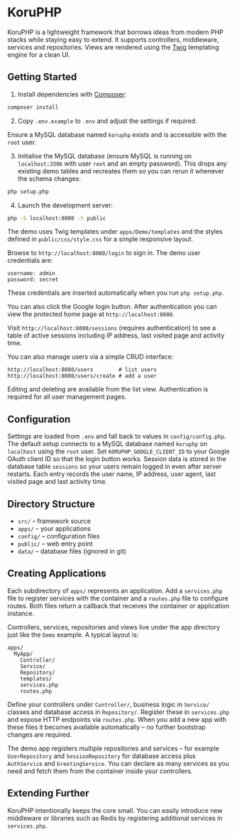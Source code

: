 # KoruPHP

KoruPHP is a lightweight framework that borrows ideas from modern PHP stacks while staying easy to extend. It supports controllers, middleware, services and repositories. Views are rendered using the [Twig](https://twig.symfony.com/) templating engine for a clean UI.

## Getting Started

1. Install dependencies with [Composer](https://getcomposer.org/):

```bash
composer install
```

2. Copy `.env.example` to `.env` and adjust the settings if required.

Ensure a MySQL database named `koruphp` exists and is accessible with the `root` user.

3. Initialise the MySQL database (ensure MySQL is running on `localhost:3306` with user `root` and an empty password). This drops any existing demo tables and recreates them so you can rerun it whenever the schema changes:

```bash
php setup.php
```

4. Launch the development server:

```bash
php -S localhost:8080 -t public
```

The demo uses Twig templates under `apps/Demo/templates` and the styles defined in
`public/css/style.css` for a simple responsive layout.

Browse to `http://localhost:8080/login` to sign in. The demo user credentials are:

```
username: admin
password: secret
```
These credentials are inserted automatically when you run `php setup.php`.

You can also click the Google login button. After authentication you can view the
protected home page at `http://localhost:8080`.

Visit `http://localhost:8080/sessions` (requires authentication) to see a table of
active sessions including IP address, last visited page and activity time.

You can also manage users via a simple CRUD interface:

```
http://localhost:8080/users        # list users
http://localhost:8080/users/create # add a user
```

Editing and deleting are available from the list view. Authentication is required for all user management pages.

## Configuration

Settings are loaded from `.env` and fall back to values in `config/config.php`. The
default setup connects to a MySQL database named `koruphp` on `localhost` using the
`root` user. Set `KORUPHP_GOOGLE_CLIENT_ID` to your Google OAuth client ID so that the
login button works. Session data is stored in the database table `sessions` so your
users remain logged in even after server restarts. Each entry records the user name,
IP address, user agent, last visited page and last activity time.

## Directory Structure

- `src/` – framework source
- `apps/` – your applications
- `config/` – configuration files
- `public/` – web entry point
- `data/` – database files (ignored in git)

## Creating Applications

Each subdirectory of `apps/` represents an application. Add a `services.php` file to
register services with the container and a `routes.php` file to configure routes.
Both files return a callback that receives the container or application instance.

Controllers, services, repositories and views live under the app directory just
like the `Demo` example. A typical layout is:

```
apps/
  MyApp/
    Controller/
    Service/
    Repository/
    templates/
    services.php
    routes.php
```

Define your controllers under `Controller/`, business logic in `Service/` classes and
database access in `Repository/`. Register these in `services.php` and expose HTTP
endpoints via `routes.php`. When you add a new app with these files it becomes
available automatically – no further bootstrap changes are required.

The demo app registers multiple repositories and services – for example `UserRepository`
and `SessionRepository` for database access plus `AuthService` and `GreetingService`.
You can declare as many services as you need and fetch them from the container
inside your controllers.

## Extending Further

KoruPHP intentionally keeps the core small. You can easily introduce new middleware or libraries such as Redis by registering additional services in `services.php`.
